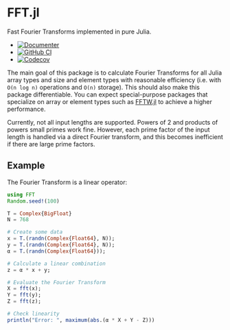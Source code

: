 # FFT.jl

Fast Fourier Transforms implemented in pure Julia.

* [![Documenter](https://img.shields.io/badge/docs-dev-blue.svg)](https://eschnett.github.io/FFT.jl/dev)
* [![GitHub
  CI](https://github.com/eschnett/FFT.jl/workflows/CI/badge.svg)](https://github.com/eschnett/FFT.jl/actions)
* [![Codecov](https://codecov.io/gh/eschnett/FFT.jl/branch/main/graph/badge.svg)](https://codecov.io/gh/eschnett/FFT.jl)

The main goal of this package is to calculate Fourier Transforms for
all Julia array types and size and element types with reasonable
efficiency (i.e. with `O(n log n)` operations and `O(n)` storage).
This should also make this package differentiable. You can expect
special-purpose packages that specialize on array or element types
such as [FFTW.jl](https://github.com/JuliaMath/FFTW.jl) to achieve a
higher performance.

Currently, not all input lengths are supported. Powers of 2 and
products of powers small primes work fine. However, each prime factor
of the input length is handled via a direct Fourier transform, and
this becomes inefficient if there are large prime factors.

## Example

The Fourier Transform is a linear operator:
```Julia
using FFT
Random.seed!(100)

T = Complex{BigFloat}
N = 768

# Create some data
x = T.(randn(Complex{Float64}, N));
y = T.(randn(Complex{Float64}, N));
α = T.(randn(Complex{Float64}));

# Calculate a linear combination
z = α * x + y;

# Evaluate the Fourier Transform
X = fft(x);
Y = fft(y);
Z = fft(z);

# Check linearity
println("Error: ", maximum(abs.(α * X + Y - Z)))
```
